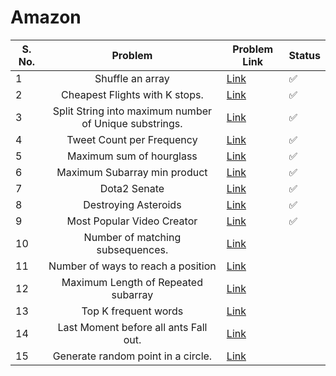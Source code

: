 # Amazon

| S. No. | Problem | Problem Link | Status |
| ------ |:---:| --- | --- |
| 1 | Shuffle an array | [Link](https://leetcode.com/problems/shuffle-an-array/) | ✅ |
| 2 | Cheapest Flights with K stops. | [Link](https://leetcode.com/problems/cheapest-flights-within-k-stops/) | ✅ |
| 3 | Split String into maximum number of Unique substrings. | [Link](https://leetcode.com/problems/split-a-string-into-the-max-number-of-unique-substrings/) | ✅ |
| 4 | Tweet Count per Frequency | [Link](https://leetcode.com/problems/tweet-counts-per-frequency/) | ✅ |
| 5 | Maximum sum of hourglass | [Link](https://leetcode.com/problems/maximum-sum-of-an-hourglass/) | ✅ |
| 6 | Maximum Subarray min product | [Link](https://leetcode.com/problems/maximum-subarray-min-product/) | ✅ |
| 7 | Dota2 Senate | [Link](https://leetcode.com/problems/dota2-senate/) | ✅ |
| 8 | Destroying Asteroids | [Link](https://leetcode.com/problems/destroying-asteroids/) | ✅ |
| 9 | Most Popular Video Creator | [Link](https://leetcode.com/problems/most-popular-video-creator/) | ✅ |
| 10 | Number of matching subsequences. | [Link](https://leetcode.com/problems/number-of-matching-subsequences/) | |
| 11 | Number of ways to reach a position | [Link](https://leetcode.com/problems/number-of-ways-to-reach-a-position-after-exactly-k-steps/) | |
| 12 | Maximum Length of Repeated subarray | [Link](https://leetcode.com/problems/maximum-length-of-repeated-subarray/) | |
| 13 | Top K frequent words | [Link](https://leetcode.com/problems/top-k-frequent-words/) | |
| 14 | Last Moment before all ants Fall out. | [Link](https://leetcode.com/problems/last-moment-before-all-ants-fall-out-of-a-plank/) | |
| 15 | Generate random point in a circle. | [Link](https://leetcode.com/problems/generate-random-point-in-a-circle/) | |


